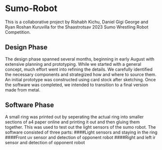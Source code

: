 # Sumo-Robot
This is a collaborative project by Rishabh Kichu, Daniel Gigi George and Ryan Roshan Kuruvilla for the Shaastrotsav 2023 Sumo Wrestling Robot Competition.

## Design Phase
The design phase spanned several months, beginning in early August with extensive planning and prototyping. While we started with a general concept, much effort went into refining the details. We carefully identified the necessary components and strategized how and where to source them. An initial prototype was constructed using card stock after sketching. Once the software was completed, we intended to transition to a final version made from metal.

## Software Phase
A small ring was printed out by seperating the actual ring into smaller sections of a4 paper online and printing it out and then gluing them together. This was used to test out the light sensors of the sumo robot.
The software consisted of three parts: 
####Light sensors and staying in the ring
####Front uv sensor and detection of opponent robot
####Right and left ir sensor and detection of opponent robot
